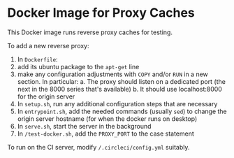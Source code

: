 # Docker Image for Proxy Caches

This Docker image runs reverse proxy caches for testing.

To add a new reverse proxy:

1. In `Dockerfile`:
  1. add its ubuntu package to the `apt-get` line
  2. make any configuration adjustments with `COPY` and/or `RUN` in a new section. In particular:
     a. The proxy should listen on a dedicated port (the next in the 8000 series that's available)
     b. It should use localhost:8000 for the origin server
2. In `setup.sh`, run any additional configuration steps that are necessary
3. In `entrypoint.sh`, add the needed commands (usually `sed`) to change the origin server hostname (for when the docker runs on desktop)
4. In `serve.sh`, start the server in the background
5. In `/test-docker.sh`, add the `PROXY_PORT` to the case statement

To run on the CI server, modify `/.circleci/config.yml` suitably.
